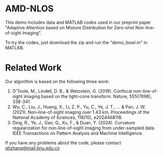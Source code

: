 # AMD-NLOS
This demo includes data and MATLAB codes used in our preprint paper "Adaptive Attention based on Mixture Distribution for Zero-shot Non-line-of-sight Imaging".

To try the codes, just download the zip and run the "demo_bowl.m" in MATLAB. 

# Related Work
Our algorithm is based on the following three work:
1. O’Toole, M., Lindell, D. B., & Wetzstein, G. (2018). Confocal non-line-of-sight imaging based on the light-cone transform. Nature, 555(7696), 338-341.
2. Wu, C., Liu, J., Huang, X., Li, Z. P., Yu, C., Ye, J. T., ... & Pan, J. W. (2021). Non–line-of-sight imaging over 1.43 km. Proceedings of the National Academy of Sciences, 118(10), e2024468118.
3. Ding, R., Ye, J., Gao, Q., Xu, F., & Duan, Y. (2024). Curvature regularization for non-line-of-sight imaging from under-sampled data. IEEE Transactions on Pattern Analysis and Machine Intelligence.

If you have any problems about the code, please contact qhzhang@mail.bnu.edu.cn



